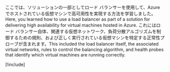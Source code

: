 <span data-ttu-id="c7b17-101">ここでは、ソリューションの一部としてロード バランサーを使用して、Azure でホストされている仮想マシンで高可用性を実現する方法を学習しました。</span><span class="sxs-lookup"><span data-stu-id="c7b17-101">Here, you learned how to use a load balancer as part of a solution for delivering high availability for virtual machines hosted in Azure.</span></span> <span data-ttu-id="c7b17-102">これにはロード バランサー自体、関連する仮想ネットワーク、負荷分散アルゴリズムを制御するための規則、および正しく実行されている仮想マシンを特定する正常性プローブが含まれます。</span><span class="sxs-lookup"><span data-stu-id="c7b17-102">This included the load balancer itself, the associated virtual networks, rules to control the balancing algorithm, and health probes that identify which virtual machines are running correctly.</span></span>

[!include[](../../../includes/azure-sandbox-cleanup.md)]